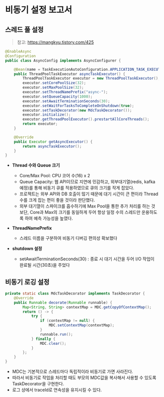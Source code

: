 # 비동기 설정 보고서 
## 스레드 풀 설정
> 참고: https://mangkyu.tistory.com/425

```java
@EnableAsync
@Configuration
public class AsyncConfig implements AsyncConfigurer {

    @Bean(name = TaskExecutionAutoConfiguration.APPLICATION_TASK_EXECUTOR_BEAN_NAME)
    public ThreadPoolTaskExecutor asyncTaskExecutor() {
        ThreadPoolTaskExecutor executor = new ThreadPoolTaskExecutor();
        executor.setCorePoolSize(32);
        executor.setMaxPoolSize(32);
        executor.setThreadNamePrefix("async-");
        executor.setQueueCapacity(1000);
        executor.setAwaitTerminationSeconds(30);
        executor.setWaitForTasksToCompleteOnShutdown(true);
        executor.setTaskDecorator(new MdcTaskDecorator());
        executor.initialize();
        executor.getThreadPoolExecutor().prestartAllCoreThreads();
        return executor;
    }

    @Override
    public Executor getAsyncExecutor() {
        return asyncTaskExecutor();
    }
}
```
- **Thread 수와 Queue 크기**
    - Core/Max Pool: CPU 코어 수(16) x 2
    - Queue Capacity: 웹 API이므로 지연에 민감하고, 외부대기열(redis, kafka 예정)를 통해 비동기 큐를 적용하였므로 큐의 크기를 작게 잡았다.
    - 프로젝트는 외부 API와 DB 호출이 많기 때문에 대기 시간이 큰 편이라 Thread 수를 크게 잡는 편이 좋을 것이라 판단했다.
    - 외부 대기열이 스파이크를 흡수하기에 Max Pool을 통한 추가 처리를 하는 것보단, 
      Core과 Max의 크기를 동일하게 두어 항상 일정 수의 스레드만 운용하도록 하여 예측 가능성을 높였다.

- **ThreadNamePrefix** 
    - 스레드 이름을 구분하여 비동기 디버깅 편의성 확보했다
- **shutdown 설정**
    - setAwaitTerminationSeconds(30) : 종료 시 대기 시간을 두어 I/O 작업이 완료될 시간(30초)을 주었다

## 비동기 로깅 설정
```java
private static class MdcTaskDecorator implements TaskDecorator {
    @Override
    public Runnable decorate(Runnable runnable) {
        Map<String, String> contextMap = MDC.getCopyOfContextMap();
        return () -> {
            try {
                if (contextMap != null) {
                    MDC.setContextMap(contextMap);
                }
                runnable.run();
            } finally {
                MDC.clear();
            }
        };
    }
}
```
- MDC는 기본적으로 스레드마다 독립적이라 비동기로 가면 사라진다.
- 따라서 비동기로 작업을 처리할 때도 부모의 MDC값을 복사해서 사용할 수 있도록 TaskDecorator을 구현한다.
- 로그 상에서 traceId로 연속성을 유지시킬 수 있다.